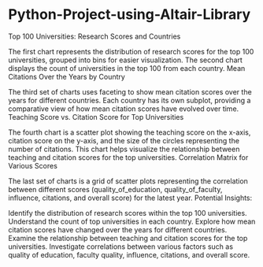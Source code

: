 # Python-Project-using-Altair-Library


Top 100 Universities: Research Scores and Countries

The first chart represents the distribution of research scores for the top 100 universities, grouped into bins for easier visualization.
The second chart displays the count of universities in the top 100 from each country.
Mean Citations Over the Years by Country

The third set of charts uses faceting to show mean citation scores over the years for different countries. Each country has its own subplot, providing a comparative view of how mean citation scores have evolved over time.
Teaching Score vs. Citation Score for Top Universities

The fourth chart is a scatter plot showing the teaching score on the x-axis, citation score on the y-axis, and the size of the circles representing the number of citations. This chart helps visualize the relationship between teaching and citation scores for the top universities.
Correlation Matrix for Various Scores

The last set of charts is a grid of scatter plots representing the correlation between different scores (quality_of_education, quality_of_faculty, influence, citations, and overall score) for the latest year.
Potential Insights:

Identify the distribution of research scores within the top 100 universities.
Understand the count of top universities in each country.
Explore how mean citation scores have changed over the years for different countries.
Examine the relationship between teaching and citation scores for the top universities.
Investigate correlations between various factors such as quality of education, faculty quality, influence, citations, and overall score.
